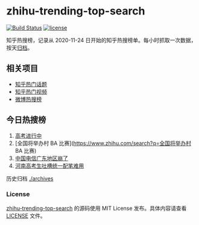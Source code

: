 # zhihu-trending-top-search

[![Build Status](https://github.com/justjavac/zhihu-trending-top-search/workflows/ci/badge.svg?branch=main)](https://github.com/justjavac/zhihu-trending-top-search/actions)
[![license](https://img.shields.io/github/license/justjavac/zhihu-trending-top-search)](https://github.com/justjavac/zhihu-trending-top-search/blob/main/LICENSE)

知乎热搜榜，记录从 2020-11-24
日开始的知乎热搜榜单。每小时抓取一次数据，按天[归档](./archives)。

## 相关项目

- [知乎热门话题](https://github.com/justjavac/zhihu-trending-hot-questions)
- [知乎热门视频](https://github.com/justjavac/zhihu-trending-hot-video)
- [微博热搜榜](https://github.com/justjavac/weibo-trending-hot-search)

## 今日热搜榜

<!-- BEGIN -->
<!-- 最后更新时间 Fri Jun 09 2023 03:10:13 GMT+0800 (China Standard Time) -->

1. [高考进行中](https://www.zhihu.com/search?q=高考进行中)
1. [全国将举办村 BA 比赛](https://www.zhihu.com/search?q=全国将举办村 BA 比赛)
1. [中国电信广东地区崩了](https://www.zhihu.com/search?q=中国电信广东地区崩了)
1. [河南高考生吐槽统一配笔难用](https://www.zhihu.com/search?q=河南高考生吐槽统一配笔难用)

<!-- END -->

历史归档 [./archives](./archives)

### License

[zhihu-trending-top-search](https://github.com/justjavac/zhihu-trending-top-search)
的源码使用 MIT License 发布。具体内容请查看 [LICENSE](./LICENSE) 文件。
